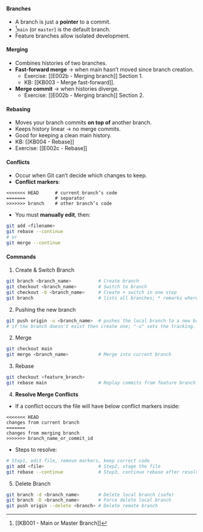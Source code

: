#### **Branches**
- A branch is just a **pointer** to a commit.
- [^1]`main` (or `master`) is the default branch.
- Feature branches allow isolated development.
#### **Merging**
- Combines histories of two branches.
- **Fast-forward merge** → when main hasn’t moved since branch creation.
	- Exercise: [[E002b - Merging branch]] Section 1.
	- KB: [[KB003 - Merge fast-forward]].
- **Merge commit** → when histories diverge.
	- Exercise: [[E002b - Merging branch]] Section 2.
#### **Rebasing**
- Moves your branch commits **on top of** another branch.
- Keeps history linear → no merge commits.
- Good for keeping a clean main history.
- KB: [[KB004 - Rebase]]
- Exercise: [[E002c - Rebase]]
#### **Conflicts**
- Occur when Git can’t decide which changes to keep.
- **Conflict markers**:

```plaintext
<<<<<<< HEAD      # current branch’s code
=======           # separator
>>>>>>> branch    # other branch’s code
```
- You must **manually edit**, then:
```bash
git add <filename>
git rebase --continue
# or
git merge --continue
```
#### **Commands**
1. Create & Switch Branch
```bash
git branch <branch_name>          # Create branch
git checkout <branch_name>        # Switch to branch
git checkout -b <branch_name>     # Create + switch in one step
git branch                        # lists all branches; * remarks where you are
```
2. Pushing the new branch
```bash
git push origin -u <branch_name>  # pushes the local branch to a new branch.
# if the branch doesn't exist then create one; "-u" sets the tracking.
```
2. Merge
```bash
git checkout main
git merge <branch_name>           # Merge into current branch
```
3. Rebase
```bash
git checkout <feature_branch>
git rebase main                   # Replay commits from feature branch on top of main
```
4. **Resolve Merge Conflicts**
- If a conflict occurs the file will have below conflict markers inside:
```
<<<<<<< HEAD
changes from current branch
=======
changes from merging branch
>>>>>>> branch_name_or_commit_id
```
- Steps to resolve:
```bash
# Step1, edit file, remove markers, keep correct code
git add <file>                    # Step2, stage the file
git rebase --continue             # Step3, continue rebase after resolving
```
5. Delete Branch
```bash
git branch -d <branch_name>       # Delete local branch (safe)
git branch -D <branch_name>       # Force delete local branch
git push origin --delete <branch> # Delete remote branch
```

[^1]: [[KB001 - Main or Master Branch]]
